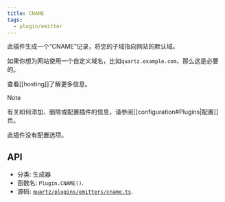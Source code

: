 ```yaml
---
title: CNAME
tags:
  - plugin/emitter
---
```



此插件生成一个“CNAME”记录，将您的子域指向网站的默认域。

如果你想为网站使用一个自定义域名，比如`quartz.example.com`，那么这是必要的。

查看[[hosting]]了解更多信息。

> [!note]
> 有关如何添加、删除或配置插件的信息，请参阅[[configuration#Plugins|配置]]页。

此插件没有配置选项。

## API

- 分类: 生成器
- 函数名: `Plugin.CNAME()`.
- 源码: [`quartz/plugins/emitters/cname.ts`](https://github.com/jackyzha0/quartz/blob/v4/quartz/plugins/emitters/cname.ts).
